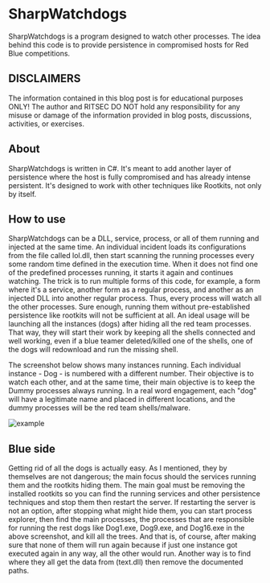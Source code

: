 # SharpWatchdogs

SharpWatchdogs is a program designed to watch other processes. The idea behind this code is to provide persistence in compromised hosts for Red Blue competitions.

## DISCLAIMERS
The information contained in this blog post is for educational purposes ONLY! The author and RITSEC DO NOT hold any responsibility for any misuse or damage of the information provided in blog posts, discussions, activities, or exercises. 

## About
SharpWatchdogs is written in C#. It's meant to add another layer of persistence where the host is fully compromised and has already intense persistent. It's designed to work with other techniques like Rootkits, not only by itself. 

## How to use
SharpWatchdogs can be a DLL, service, process, or all of them running and injected at the same time. An individual incident loads its configurations from the file called lol.dll, then start scanning the running processes every some random time defined in the execution time. When it does not find one of the predefined processes running, it starts it again and continues watching. The trick is to run multiple forms of this code, for example, a form where it's a service, another form as a regular process, and another as an injected DLL into another regular process. Thus, every process will watch all the other processes. Sure enough, running them without pre-established persistence like rootkits will not be sufficient at all. An ideal usage will be launching all the instances (dogs) after hiding all the red team processes. That way, they will start their work by keeping all the shells connected and well working, even if a blue teamer deleted/killed one of the shells, one of the dogs will redownload and run the missing shell.

The screenshot below shows many instances running. Each individual instance - Dog - is numbered with a different number. Their objective is to watch each other, and at the same time, their main objective is to keep the Dummy processes always running. In a real word engagement, each "dog" will have a legitimate name and placed in different locations, and the dummy processes will be the red team shells/malware.

![example](http://mohad.red/images/sharpwatchdogs/w1.png)

## Blue side
Getting rid of all the dogs is actually easy. As I mentioned, they by themselves are not dangerous; the main focus should the services running them and the rootkits hiding them. The main goal must be removing the installed rootkits so you can find the running services and other persistence techniques and stop them then restart the server. If restarting the server is not an option, after stopping what might hide them, you can start process explorer, then find the main processes, the processes that are responsible for running the rest dogs like Dog1.exe, Dog9.exe, and Dog16.exe in the above screenshot, and kill all the trees. And that is, of course, after making sure that none of them will run again because if just one instance got executed again in any way, all the other would run. Another way is to find where they all get the data from (text.dll) then remove the documented paths.

